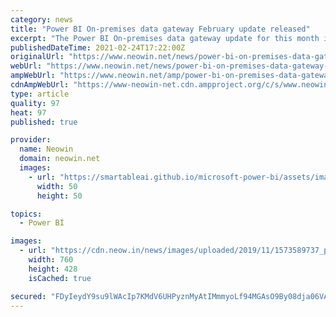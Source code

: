 ```yaml
---
category: news
title: "Power BI On-premises data gateway February update released"
excerpt: "The Power BI On-premises data gateway update for this month introduces a name change for the Azure Cosmos DB Connector, a .NET framework update, in addition to other changes as well."
publishedDateTime: 2021-02-24T17:22:00Z
originalUrl: "https://www.neowin.net/news/power-bi-on-premises-data-gateway-february-update-released/"
webUrl: "https://www.neowin.net/news/power-bi-on-premises-data-gateway-february-update-released/"
ampWebUrl: "https://www.neowin.net/amp/power-bi-on-premises-data-gateway-february-update-released/"
cdnAmpWebUrl: "https://www-neowin-net.cdn.ampproject.org/c/s/www.neowin.net/amp/power-bi-on-premises-data-gateway-february-update-released/"
type: article
quality: 97
heat: 97
published: true

provider:
  name: Neowin
  domain: neowin.net
  images:
    - url: "https://smartableai.github.io/microsoft-power-bi/assets/images/organizations/neowin.net-50x50.jpg"
      width: 50
      height: 50

topics:
  - Power BI

images:
  - url: "https://cdn.neow.in/news/images/uploaded/2019/11/1573589737_power_bi_story.jpg"
    width: 760
    height: 428
    isCached: true

secured: "FDyIeydY9su9lWAcIp7KMdV6UHPyznMyAtIMmmyoLf94MGAsO9By08dja06VAkP8nFVYiDxgjQLw2JHxWDBZE246zIuw4ad6DXOWy7owdY7OoX4Y6r+hGVyLPv7l/tkxoDKvtXb+vZsRQrHGrA4BztzCKX5Ew6Pkc37YoivulDc3M9lMn2WnJsXGDGJTnQ8ORJWJ8F4T5M04gFFfDxkYQ9S0aaguSRC5JJ0MLLkhM14kTGaMoGYCPcbPRrLscsfFW+6ZLKlhpW+lqR6atHevPx+mHOXhoy7x9WXc9BswTGViJUlU0ZMUxvYj5JrDwDp33ddLwPmJuTqJUwmiLsdLd10dn/7HeBeDzlpzrv/Ut1g=;ErDVgm9qZNy/VJxX0u7EvA=="
---
```


